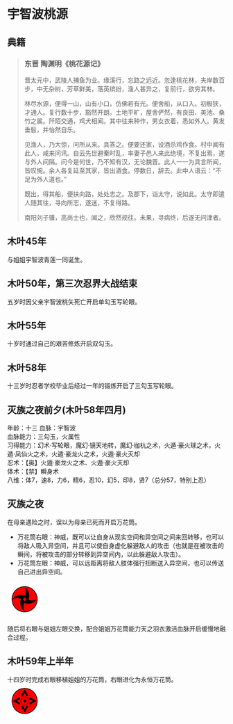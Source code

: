 # 宇智波桃源

## 典籍
> ### 东晋 陶渊明《桃花源记》
> 晋太元中，武陵人捕鱼为业。缘溪行，忘路之远近。忽逢桃花林，夹岸数百步，中无杂树，芳草鲜美，落英缤纷，渔人甚异之，复前行，欲穷其林。
>
> 林尽水源，便得一山，山有小口，仿佛若有光。便舍船，从口入。初极狭，才通人。复行数十步，豁然开朗。土地平旷，屋舍俨然，有良田、美池、桑竹之属。阡陌交通，鸡犬相闻。其中往来种作，男女衣着，悉如外人。黄发垂髫，并怡然自乐。
>
> 见渔人，乃大惊，问所从来。具答之。便要还家，设酒杀鸡作食。村中闻有此人，咸来问讯。自云先世避秦时乱，率妻子邑人来此绝境，不复出焉，遂与外人间隔。问今是何世，乃不知有汉，无论魏晋。此人一一为具言所闻，皆叹惋。余人各复延至其家，皆出酒食。停数日，辞去。此中人语云：“不足为外人道也。”
>
> 既出，得其船，便扶向路，处处志之。及郡下，诣太守，说如此。太守即遣人随其往，寻向所志，遂迷，不复得路。
>
> 南阳刘子骥，高尚士也，闻之，欣然规往。未果，寻病终，后遂无问津者。

## 木叶45年
与姐姐宇智波青莲一同诞生。

## 木叶50年，第三次忍界大战结束
五岁时因父亲宇智波桃矢死亡开启单勾玉写轮眼。

## 木叶55年
十岁时通过自己的艰苦修炼开启双勾玉。

## 木叶58年
十三岁时忍者学校毕业后经过一年的锻炼开启了三勾玉写轮眼。

## 灭族之夜前夕(木叶58年四月)
年龄：十三
血脉：宇智波  
血脉能力：三勾玉，火属性   
习得能力：幻术·写轮眼，魔幻·镜天地转，魔幻·枷杭之术，火遁·豪火球之术，火遁·凤仙火之术，火遁·豪龙火之术，火遁·豪火灭却  
忍术：【奥】火遁·豪龙火之术、火遁·豪火灭却   
体术：【禁】瞬身术  
八维：体7，速8，力6，精6，忍10，幻5，印8，贤7（总分57，特别上忍）

## 灭族之夜
在母亲遇险之时，误以为母亲已死而开启万花筒。
* 万花筒右眼：神威，既可以让自身从现实空间和异空间之间来回转移，也可以将敌人吸入异空间，并且可以使自身虚化躲避敌人的攻击（也就是在被攻击的瞬间，将被攻击的部分转移到异空间内，以此躲避敌人攻击）。
* 万花筒左眼：神威，可以远距离将敌人肢体强行扭断送入异空间，也可以传送自己进出异空间。  
<img src="../设定图/桃源万花筒写轮眼.png" width="80px">

随后将右眼与姐姐左眼交换，配合姐姐万花筒能力天之羽衣激活血脉开启缓慢地融合过程。

## 木叶59年上半年
十四岁时完成右眼移植姐姐的万花筒，右眼进化为永恒万花筒。  
<img src="../设定图/桃源永恒的万花筒写轮眼.png" width="80px">
